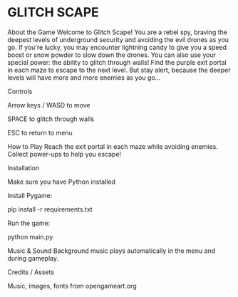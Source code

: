 # GLITCH SCAPE

About the Game
Welcome to Glitch Scape! You are a rebel spy, braving the deepest levels of underground security and avoiding the evil drones as you go. If you're lucky, you may encounter lightning candy to give you a speed boost or snow powder to slow down the drones. You can also use your special power: the ability to glitch through walls! Find the purple exit portal in each maze to escape to the next level. But stay alert, because the deeper levels will have more and more enemies as you go...

Controls

Arrow keys / WASD to move

SPACE to glitch through walls

ESC to return to menu

How to Play
Reach the exit portal in each maze while avoiding enemies. Collect power-ups to help you escape!

Installation

Make sure you have Python installed

Install Pygame:

pip install -r requirements.txt


Run the game:

python main.py


Music & Sound
Background music plays automatically in the menu and during gameplay.

Credits / Assets

Music, images, fonts from opengameart.org